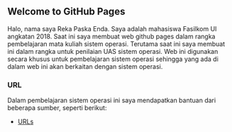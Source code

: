 ## Welcome to GitHub Pages

Halo, nama saya Reka Paska Enda. Saya adalah mahasiswa Fasilkom UI angkatan 2018. Saat ini saya membuat web github pages dalam rangka pembelajaran mata kuliah sistem operasi. Terutama saat ini saya membuat ini dalam rangka untuk penilaian UAS sistem operasi. Web ini digunakan secara khusus untuk pembelajaran sistem operasi sehingga yang ada di dalam web ini akan berkaitan dengan sistem operasi.

### URL

Dalam pembelajaran sistem operasi ini saya mendapatkan bantuan dari beberapa sumber, seperti berikut: 

* [URLs](URLs/)


